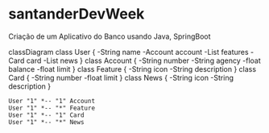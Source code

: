 # santanderDevWeek
Criação de um Aplicativo do Banco usando Java, SpringBoot

classDiagram
    class User {
        -String name
        -Account account
        -List<Feature> features
        -Card card
        -List<News> news
    }
    class Account {
        -String number
        -String agency
        -float balance
        -float limit
    }
    class Feature {
        -String icon
        -String description
    }
    class Card {
        -String number
        -float limit
    }
    class News {
        -String icon
        -String description
    }

    User "1" *-- "1" Account
    User "1" *-- "*" Feature
    User "1" *-- "1" Card
    User "1" *-- "*" News
